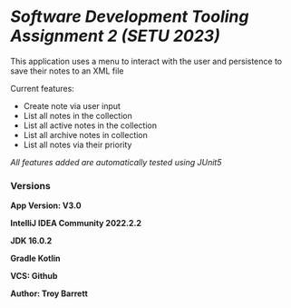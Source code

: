 # ***Software Development Tooling Assignment 2 (SETU 2023)***

This application uses a menu to interact with the user and persistence to save their notes to an XML file

Current features:
- Create note via user input
- List all notes in the collection
- List all active notes in the collection
- List all archive notes in collection
- List all notes via their priority

*All features added are automatically tested using JUnit5*

### **Versions**

**App Version: V3.0**

**IntelliJ IDEA Community 2022.2.2**

**JDK 16.0.2**

**Gradle Kotlin**

**VCS: Github**

**Author: Troy Barrett**